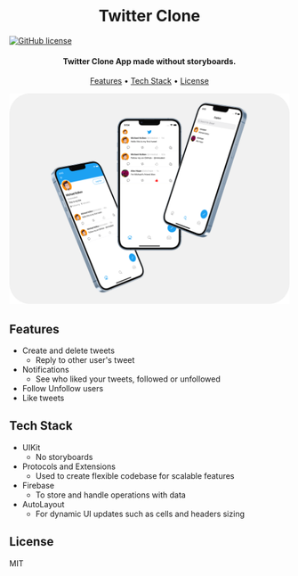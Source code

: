 
<h1 align="center">
  <br>
  <br>
  Twitter Clone
  <br>
</h1>

[![GitHub license](https://img.shields.io/github/license/Naereen/StrapDown.js.svg)](https://github.com/mireabot/TwitterClone/blob/main/LICENSE)

<h4 align="center">Twitter Clone App made without storyboards.</h4>

<p align="center">
  <a href="features">Features</a> •
  <a href="#tech-stack">Tech Stack</a> •
  <a href="#license">License</a>
</p>

![screenshot](https://github.com/mireabot/TwitterClone/blob/main/Scene%204_1.png)

## Features

* Create and delete tweets
  - Reply to other user's tweet
* Notifications
  - See who liked your tweets, followed or unfollowed
* Follow Unfollow users  
* Like tweets

## Tech Stack

* UIKit
  - No storyboards
* Protocols and Extensions
  - Used to create flexible codebase for scalable features
* Firebase
  - To store and handle operations with data
* AutoLayout
  - For dynamic UI updates such as cells and headers sizing

## License

MIT



